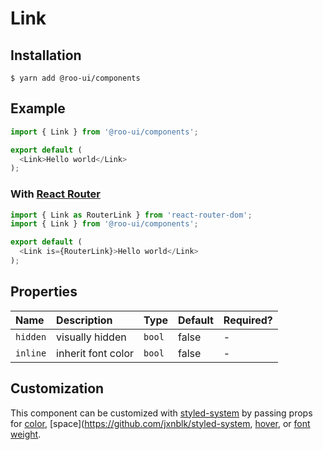 # Link

<!-- STORY -->

## Installation

```shell
$ yarn add @roo-ui/components
```

## Example

```js
import { Link } from '@roo-ui/components';

export default (
  <Link>Hello world</Link>
);
```

### With [React Router](https://reacttraining.com/react-router/)

```js
import { Link as RouterLink } from 'react-router-dom';
import { Link } from '@roo-ui/components';

export default (
  <Link is={RouterLink}>Hello world</Link>
);
```

## Properties

| Name     | Description        | Type   | Default | Required? |
|:---------|:-------------------|:-------|:--------|:----------|
| `hidden` | visually hidden    | `bool` | false   | -         |
| `inline` | inherit font color | `bool` | false   | -         |

## Customization

This component can be customized with [styled-system](https://jxnblk.com/styled-system/) by passing props for [color](https://github.com/jxnblk/styled-system/blob/v2.2.5/README.md#color-responsive), [space](https://github.com/jxnblk/styled-system, [hover](https://github.com/jxnblk/styled-system/blob/v2.2.5/README.md#hover), or [font weight](https://github.com/jxnblk/styled-system/blob/v2.2.5/README.md#typography).
